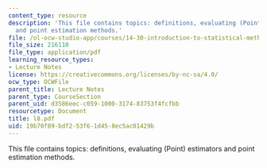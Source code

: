 ```yaml
---
content_type: resource
description: 'This file contains topics: definitions, evaluating (Point) estimators
  and point estimation methods.'
file: /ol-ocw-studio-app/courses/14-30-introduction-to-statistical-method-in-economics-spring-2006/19b70f89bdf253f61d458ec5ac01429b_l8.pdf
file_size: 216110
file_type: application/pdf
learning_resource_types:
- Lecture Notes
license: https://creativecommons.org/licenses/by-nc-sa/4.0/
ocw_type: OCWFile
parent_title: Lecture Notes
parent_type: CourseSection
parent_uid: d3586eec-c059-1000-3174-83753f4fcfbb
resourcetype: Document
title: l8.pdf
uid: 19b70f89-bdf2-53f6-1d45-8ec5ac01429b
---
```

This file contains topics: definitions, evaluating (Point) estimators and point estimation methods.